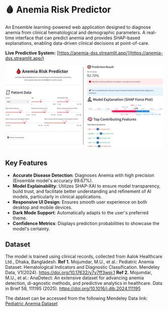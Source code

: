 # 🩸 Anemia Risk Predictor

An Ensemble learning-powered web application designed to diagnose anemia from clinical hematological and demographic parameters. A real-time interface that can predict anemia and provides SHAP-based explanations, enabling data-driven clinical decisions at point-of-care.

**Live Predictive System:** [https://anemia-dss.streamlit.app/](https://anemia-dss.streamlit.app/)

![App Header](https://github.com/pjbk/anemia-DSS/blob/main/anemia-predictor-interface.jpg)

## Key Features

- **Accurate Disease Detection**: Diagnoses Anemia with high precision (Ensemble model's accuracy 99.67%).
- **Model Explainability**: Utilizes SHAP-XAI to ensure model transparency, build trust, and facilitate better understanding and refinement of AI models, particularly in clinical applications.
- **Responsive UI Design**: Ensures smooth user experience on both desktop and mobile devices.
- **Dark Mode Support**: Automatically adapts to the user's preferred theme.
- **Confidence Metrics**: Displays prediction probabilities to showcase the model's certainty.

## Dataset

The model is trained using clinical records, collected from Aalok Healthcare Ltd., Dhaka, Bangladesh. 
**Ref 1.** Mojumdar, M.U., et al.: Pediatric Anemia Dataset: Hematological Indicators and Diagnostic Classification. Mendeley Data, V1(2024). https://doi.org/10.17632/y7v7ff3wpj.1
**Ref 2.** Mojumdar, M.U., et al.: AnaDetect: An extensive dataset for advancing anemia detection, di-agnostic methods, and predictive analytics in healthcare. Data in Brief 58, 111195 (2025). https://doi.org/10.1016/j.dib.2024.111195

The dataset can be accessed from the following Mendeley Data link:
[Pediatric Anemia Dataset](https://data.mendeley.com/datasets/y7v7ff3wpj/1)
